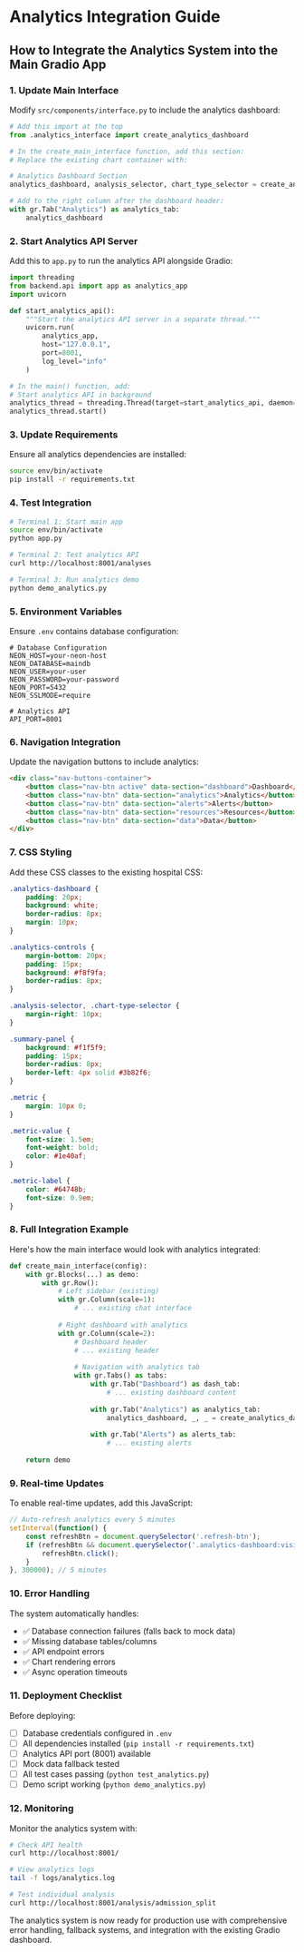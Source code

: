 # Analytics Integration Guide

## How to Integrate the Analytics System into the Main Gradio App

### 1. Update Main Interface

Modify `src/components/interface.py` to include the analytics dashboard:

```python
# Add this import at the top
from .analytics_interface import create_analytics_dashboard

# In the create_main_interface function, add this section:
# Replace the existing chart container with:

# Analytics Dashboard Section
analytics_dashboard, analysis_selector, chart_type_selector = create_analytics_dashboard()

# Add to the right column after the dashboard header:
with gr.Tab("Analytics") as analytics_tab:
    analytics_dashboard
```

### 2. Start Analytics API Server

Add this to `app.py` to run the analytics API alongside Gradio:

```python
import threading
from backend.api import app as analytics_app
import uvicorn

def start_analytics_api():
    """Start the analytics API server in a separate thread."""
    uvicorn.run(
        analytics_app,
        host="127.0.0.1", 
        port=8001,
        log_level="info"
    )

# In the main() function, add:
# Start analytics API in background
analytics_thread = threading.Thread(target=start_analytics_api, daemon=True)
analytics_thread.start()
```

### 3. Update Requirements

Ensure all analytics dependencies are installed:

```bash
source env/bin/activate
pip install -r requirements.txt
```

### 4. Test Integration

```bash
# Terminal 1: Start main app
source env/bin/activate
python app.py

# Terminal 2: Test analytics API
curl http://localhost:8001/analyses

# Terminal 3: Run analytics demo
python demo_analytics.py
```

### 5. Environment Variables

Ensure `.env` contains database configuration:

```env
# Database Configuration
NEON_HOST=your-neon-host
NEON_DATABASE=maindb
NEON_USER=your-user
NEON_PASSWORD=your-password
NEON_PORT=5432
NEON_SSLMODE=require

# Analytics API
API_PORT=8001
```

### 6. Navigation Integration

Update the navigation buttons to include analytics:

```html
<div class="nav-buttons-container">
    <button class="nav-btn active" data-section="dashboard">Dashboard</button>
    <button class="nav-btn" data-section="analytics">Analytics</button>
    <button class="nav-btn" data-section="alerts">Alerts</button>
    <button class="nav-btn" data-section="resources">Resources</button>
    <button class="nav-btn" data-section="data">Data</button>
</div>
```

### 7. CSS Styling

Add these CSS classes to the existing hospital CSS:

```css
.analytics-dashboard {
    padding: 20px;
    background: white;
    border-radius: 8px;
    margin: 10px;
}

.analytics-controls {
    margin-bottom: 20px;
    padding: 15px;
    background: #f8f9fa;
    border-radius: 8px;
}

.analysis-selector, .chart-type-selector {
    margin-right: 10px;
}

.summary-panel {
    background: #f1f5f9;
    padding: 15px;
    border-radius: 8px;
    border-left: 4px solid #3b82f6;
}

.metric {
    margin: 10px 0;
}

.metric-value {
    font-size: 1.5em;
    font-weight: bold;
    color: #1e40af;
}

.metric-label {
    color: #64748b;
    font-size: 0.9em;
}
```

### 8. Full Integration Example

Here's how the main interface would look with analytics integrated:

```python
def create_main_interface(config):
    with gr.Blocks(...) as demo:
        with gr.Row():
            # Left sidebar (existing)
            with gr.Column(scale=1):
                # ... existing chat interface
                
            # Right dashboard with analytics
            with gr.Column(scale=2):
                # Dashboard header
                # ... existing header
                
                # Navigation with analytics tab
                with gr.Tabs() as tabs:
                    with gr.Tab("Dashboard") as dash_tab:
                        # ... existing dashboard content
                        
                    with gr.Tab("Analytics") as analytics_tab:
                        analytics_dashboard, _, _ = create_analytics_dashboard()
                        
                    with gr.Tab("Alerts") as alerts_tab:
                        # ... existing alerts
    
    return demo
```

### 9. Real-time Updates

To enable real-time updates, add this JavaScript:

```javascript
// Auto-refresh analytics every 5 minutes
setInterval(function() {
    const refreshBtn = document.querySelector('.refresh-btn');
    if (refreshBtn && document.querySelector('.analytics-dashboard:visible')) {
        refreshBtn.click();
    }
}, 300000); // 5 minutes
```

### 10. Error Handling

The system automatically handles:
- ✅ Database connection failures (falls back to mock data)
- ✅ Missing database tables/columns  
- ✅ API endpoint errors
- ✅ Chart rendering errors
- ✅ Async operation timeouts

### 11. Deployment Checklist

Before deploying:

- [ ] Database credentials configured in `.env`
- [ ] All dependencies installed (`pip install -r requirements.txt`)
- [ ] Analytics API port (8001) available
- [ ] Mock data fallback tested
- [ ] All test cases passing (`python test_analytics.py`)
- [ ] Demo script working (`python demo_analytics.py`)

### 12. Monitoring

Monitor the analytics system with:

```bash
# Check API health
curl http://localhost:8001/

# View analytics logs
tail -f logs/analytics.log

# Test individual analysis
curl http://localhost:8001/analysis/admission_split
```

The analytics system is now ready for production use with comprehensive error handling, fallback systems, and integration with the existing Gradio dashboard. 
